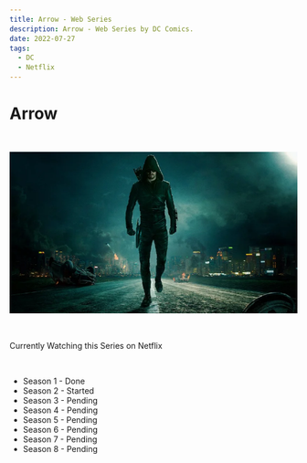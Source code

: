 ```yaml
---
title: Arrow - Web Series
description: Arrow - Web Series by DC Comics.
date: 2022-07-27
tags: 
  - DC
  - Netflix
---
```


# Arrow

<br />

![Arrow - Web Series](/img/arrow.webp)

<br />

Currently Watching this Series on Netflix

<br />

- Season 1 - Done
- Season 2 - Started
- Season 3 - Pending
- Season 4 - Pending
- Season 5 - Pending
- Season 6 - Pending
- Season 7 - Pending
- Season 8 - Pending

<br />
